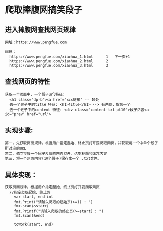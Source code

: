 # 爬取捧腹网搞笑段子

## 进入捧腹网查找网页规律
    网址：https://www.pengfue.com
  
    规律：
      https://www.pengfue.com/xiaohua_1.html      1   下一页+1
      https://www.pengfue.com/xiaohua_2.html      2
      https://www.pengfue.com/xiaohua_3.html      3
    
## 查找网页的特性
    获取一个页面中，一个段子url特征: 
      <h1 class="dp-b"><a href="xxx链接" -- 10处
      去一个段子中的title 特征: <h1>title</h1> --> 有两处，取第一个
      去一个段子中的content 特征: <div class="content-txt pt10">段子内容<a id="prev" href="url">
    
## 实现步骤:
    第一，先获取页面规律，根据用户指定起始、终止页打开要爬取网页，并获取每一个中单个段子所对应的URL
    第二，依次将每一个段子对应的网页打开，读取标题和正文内容
    第三，将一个网页内容(10个段子)保存成一个 .txt文件。
    
## 具体实现：
    获取页面规律，根据用户指定起始、终止页打开要爬取网页
      //指定爬取起始、终止页
	    var start, end int
	    fmt.Print("请输入爬取的起始页(>=1) : ")
	    fmt.Scan(&start)
	    fmt.Printf("请输入爬取的终止页(>=start) : ")
	    fmt.Scan(&end)

	    toWork(start, end)
